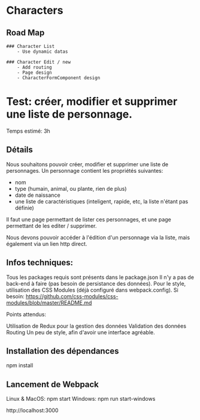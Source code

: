 # Characters

## Road Map

    ### Character List
        - Use dynamic datas
    
    ### Character Edit / new
        - Add routing
        - Page design
        - CharacterFormComponent design

# Test: créer, modifier et supprimer une liste de personnage.

Temps estimé: 3h

## Détails

Nous souhaitons pouvoir créer, modifier et supprimer une liste de personnages.
Un personnage contient les propriétés suivantes:
 - nom
 - type (humain, animal, ou plante, rien de plus)
 - date de naissance
 - une liste de caractéristiques (inteligent, rapide, etc, la liste n'étant pas définie)

Il faut une page permettant de lister ces personnages, et une page permettant de les editer / supprimer.

Nous devons pouvoir accéder à l'édition d'un personnage via la liste, mais également via un lien http direct.


## Infos techniques:

Tous les packages requis sont présents dans le package.json
Il n'y a pas de back-end à faire (pas besoin de persistance des données).
Pour le style, utilisation des CSS Modules (déjà configuré dans webpack.config). Si besoin: https://github.com/css-modules/css-modules/blob/master/README.md

Points attendus:

Utilisation de Redux pour la gestion des données
Validation des données
Routing
Un peu de style, afin d'avoir une interface agréable.


## Installation des dépendances
npm install

## Lancement de Webpack
Linux & MacOS: npm start
Windows: npm run start-windows

http://localhost:3000